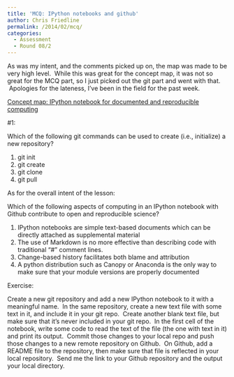```yaml
---
title: 'MCQ: IPython notebooks and github'
author: Chris Friedline
permalink: /2014/02/mcq/
categories:
  - Assessment
  - Round 08/2
---
```

As was my intent, and the comments picked up on, the map was made to be very high level.  While this was great for the concept map, it was not so great for the MCQ part, so I just picked out the git part and went with that.  Apologies for the lateness, I&#8217;ve been in the field for the past week.

[Concept map: IPython notebook for documented and reproducible computing][1]

#1:

Which of the following git commands can be used to create (i.e., initialize) a new repository?

1.  git init
2.  git create
3.  git clone
4.  git pull

As for the overall intent of the lesson:

Which of the following aspects of computing in an IPython notebook with Github contribute to open and reproducible science?

1.  IPython notebooks are simple text-based documents which can be directly attached as supplemental material
2.  The use of Markdown is no more effective than describing code with traditional &#8220;#&#8221; comment lines.
3.  Change-based history facilitates both blame and attribution
4.  A python distribution such as Canopy or Anaconda is the only way to make sure that your module versions are properly documented

Exercise:

Create a new git repository and add a new IPython notebook to it with a meaningful name.  In the same repository, create a new text file with some text in it, and include it in your git repo.  Create another blank text file, but make sure that it&#8217;s never included in your git repo.  In the first cell of the notebook, write some code to read the text of the file (the one with text in it) and print its output.  Commit those changes to your local repo and push those changes to a new remote repository on Github.  On Github, add a README file to the repository, then make sure that file is reflected in your local repository.  Send me the link to your Github repository and the output your local directory.

&nbsp;

 [1]: http://teaching.software-carpentry.org/2014/01/22/concept-map-ipython-notebook-for-documented-and-reproducible-computing/
